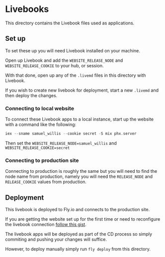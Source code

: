 # Livebooks

This directory contains the Livebook files used as applications.

## Set up

To set these up you will need Livebook installed on your machine.

Open up Livebook and add the `WEBSITE_RELEASE_NODE` and
`WEBSITE_RELEASE_COOKIE` to your hub, or session.

With that done, open up any of the `.livemd` files in this directory with
Livebook.

If you wish to create new livebook for deployment, start a new `.livemd` and
then deploy the changes.

### Connecting to local website

To connect these Livebook apps to a local instance, start up the website with a
command like the following:

```elixir
iex --sname samuel_willis --cookie secret -S mix phx.server
```

Then set the `WEBSITE_RELEASE_NODE=samuel_willis` and
`WEBSITE_RELEASE_COOKIE=secret`

### Connecting to production site

Connecting to production is roughly the same but you will need to find the node
name from production, namely you will need the `RELEASE_NODE` and
`RELEASE_COOKIE` values from production.

## Deployment

This livebook is deployed to Fly.io and connects to the production site.

If you are getting the website set up for the first time or need to reconfigure
the livebook connection [follow this
gist](https://gist.github.com/SamuelWillis/0d63712a75820074bb4260ea717a0403).

The livebook apps will be deployed as part of the CD process so simply commiting
and pushing your changes will suffice.

However, to deploy manually simply run `fly deploy` from this directory.
